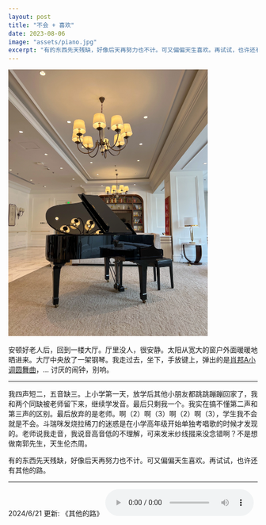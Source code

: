 ```yaml
---
layout: post
title: "不会 + 喜欢"
date: 2023-08-06
image: "assets/piano.jpg"
excerpt: "有的东西先天残缺，好像后天再努力也不计。可又偏偏天生喜欢。再试试，也许还有其他的路。"
---
```


<img src="/assets/piano.jpg" width="80%" />

安顿好老人后，回到一楼大厅。厅里没人，很安静。太阳从宽大的窗户外面暖暖地晒进来。大厅中央放了一架钢琴。我走过去，坐下，手放键上，弹出的是[肖邦A小调圆舞曲](https://www.youtube.com/watch?v=kKLDMYUPeMs)，… 讨厌的闹钟，别响。

----

我四声短二，五音缺三。上小学第一天，放学后其他小朋友都跳跳蹦蹦回家了，我和两个同缺被老师留下来，继续学发音。最后只剩我一个。我实在搞不懂第二声和第三声的区别。最后放弃的是老师。啊（2）啊（3）啊（2）啊（3），学生我不会就是不会。斗瑞咪发烧拉稀刀的迷惑是在小学高年级开始单独考唱歌的时候才发现的。老师说我走音，我说音高音低的不理解，可来发米纱线掇来没念错啊？不是想做南郭先生，天生伦杰周。

有的东西先天残缺，好像后天再努力也不计。可又偏偏天生喜欢。再试试，也许还有其他的路。


----
2024/6/21 更新: 《其他的路》
<audio controls>
  <source src="/assets/喜欢.mp3" type="audio/mpeg">
</audio>
